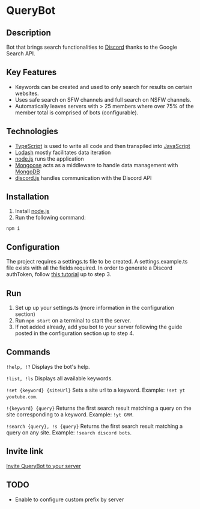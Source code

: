 # QueryBot

## Description

Bot that brings search functionalities to [Discord](https://discordapp.com/) thanks to the Google Search API.

## Key Features

- Keywords can be created and used to only search for results on certain websites.
- Uses safe search on SFW channels and full search on NSFW channels.
- Automatically leaves servers with > 25 members where over 75% of the member total is comprised of bots (configurable).

## Technologies

- [TypeScript](https://www.typescriptlang.org/) is used to write all code and then transpiled into [JavaScript](https://www.javascript.com/)
- [Lodash](https://lodash.com/) mostly facilitates data iteration
- [node.js](https://nodejs.org/) runs the application
- [Mongoose](https://mongoosejs.com/) acts as a middleware to handle data management with [MongoDB](https://www.mongodb.com/)
- [discord.js](https://discord.js.org/#/) handles communication with the Discord API

## Installation

1. Install [node.js](https://nodejs.org/)
2. Run the following command:

```
npm i
```

## Configuration

The project requires a settings.ts file to be created.
A settings.example.ts file exists with all the fields required.
In order to generate a Discord authToken, follow [this tutorial](https://www.digitaltrends.com/gaming/how-to-make-a-discord-bot/) up to step 3.

## Run

1. Set up up your settings.ts (more information in the configuration section)
2. Run `npm start` on a terminal to start the server.
3. If not added already, add you bot to your server following the guide posted in the configuration section up to step 4.

## Commands

`!help, !?`
Displays the bot's help.

`!list, !ls`
Displays all available keywords.

`!set {keyword} {siteUrl}`
Sets a site url to a keyword. Example: `!set yt youtube.com`.

`!{keyword} {query}`
Returns the first search result matching a query on the site corresponding to a keyword. Example: `!yt GMM`.

`!search {query}, !s {query}`
Returns the first search result matching a query on any site. Example: `!search discord bots`.

## Invite link

[Invite QueryBot to your server](https://discordapp.com/oauth2/authorize?client_id=495279079868596225&scope=bot&permissions=18432)

## TODO

- Enable to configure custom prefix by server
